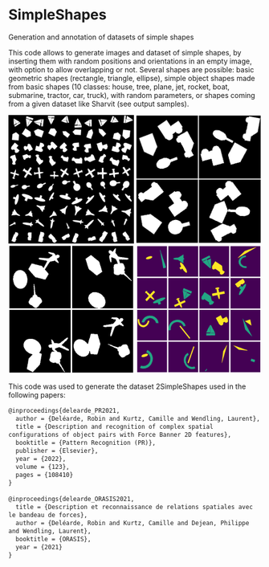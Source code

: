 # SimpleShapes
Generation and annotation of datasets of simple shapes

This code allows to generate images and dataset of simple shapes, by inserting them with random positions and orientations in an empty image, with option to allow overlapping or not.
Several shapes are possible: basic geometric shapes (rectangle, triangle, ellipse), simple object shapes made from basic shapes (10 classes: house, tree, plane, jet, rocket, boat, submarine, tractor, car, truck), with random parameters, or shapes coming from a given dataset like Sharvit (see output samples).

<p float="left">
  <img src="https://github.com/RobinDelearde/SimpleShapes/blob/main/samples/SimpleShapes_samples.png" height="256" width="250" />
  <img src="https://github.com/RobinDelearde/SimpleShapes/blob/main/samples/4SimpleShapes_samples.png" height="256" width="250" />
  <img src="https://github.com/RobinDelearde/SimpleShapes/blob/main/samples/4SharvitShapes_samples.png" height="256" width="250" />
  <img src="https://github.com/RobinDelearde/SimpleShapes/blob/main/samples/2SimpleShapes_samples_sorted.png" height="256" width="250" />
</p>

This code was used to generate the dataset 2SimpleShapes used in the following papers:
```
@inproceedings{delearde_PR2021,
  author = {Deléarde, Robin and Kurtz, Camille and Wendling, Laurent},
  title = {Description and recognition of complex spatial configurations of object pairs with Force Banner 2D features},
  booktitle = {Pattern Recognition (PR)},
  publisher = {Elsevier},
  year = {2022},
  volume = {123},
  pages = {108410}
}

@inproceedings{delearde_ORASIS2021,
  title = {Description et reconnaissance de relations spatiales avec le bandeau de forces},
  author = {Deléarde, Robin and Kurtz, Camille and Dejean, Philippe and Wendling, Laurent},
  booktitle = {ORASIS},
  year = {2021}
}
```
